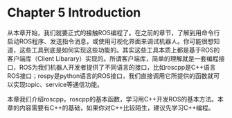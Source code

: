 # Chapter 5 Introduction  

从本章开始，我们就要正式的接触ROS编程了。在之前的章节，了解到用命令行启动ROS程序、发送指令消息，或使用可视化界面来调试机器人。你可能很想知道，这些工具到底是如何实现这些功能的。其实这些工具本质上都是基于ROS的客户端库（Client Libarary）实现的。所谓客户端库，简单的理解就是一套编程接口，ROS为我们机器人开发者提供了不同语言的接口，比如roscpp是C++语言ROS接口；rospy是python语言的ROS接口，我们直接调用它所提供的函数就可以实现topic、service等通信功能。

本章我们介绍roscpp，roscpp的基本函数，学习用C++开发ROS的基本方法。本章的内容需要有C++的基础，如果你对C++比较陌生，建议先学习C++编程。